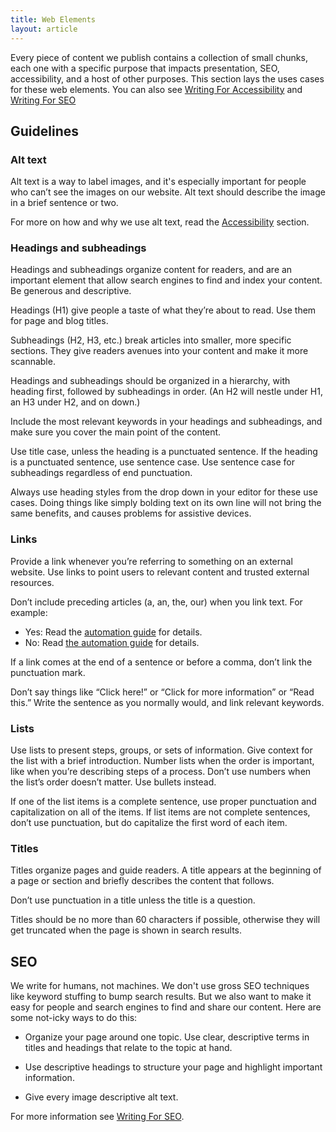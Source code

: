 ```yaml
---
title: Web Elements
layout: article
---
```


Every piece of content we publish contains a collection of small chunks, each one with a specific purpose that impacts presentation, SEO, accessibility, and a host of other purposes. This section lays the uses cases for these web elements. You can also see [Writing For Accessibility](/12-writing-for-accessibility.html.md) and [Writing For SEO](/13-writing-for-seo.html.md)

## Guidelines

### Alt text

Alt text is a way to label images, and it's especially important for people who can’t see the images on our website. Alt text should describe the image in a brief sentence or two.

For more on how and why we use alt text, read the [Accessibility](/12-writing-for-accessibility.html.md) section.

### Headings and subheadings

Headings and subheadings organize content for readers, and are an important element that allow search engines to find and index your content. Be generous and descriptive.

Headings (H1) give people a taste of what they’re about to read. Use them for page and blog titles.

Subheadings (H2, H3, etc.) break articles into smaller, more specific sections. They give readers avenues into your content and make it more scannable.

Headings and subheadings should be organized in a hierarchy, with heading first, followed by subheadings in order. (An H2 will nestle under H1, an H3 under H2, and on down.)

Include the most relevant keywords in your headings and subheadings, and make sure you cover the main point of the content.

Use title case, unless the heading is a punctuated sentence. If the heading is a punctuated sentence, use sentence case. Use sentence case for subheadings regardless of end punctuation.

Always use heading styles from the drop down in your editor for these use cases. Doing things like simply bolding text on its own line will not bring the same benefits, and causes problems for assistive devices.

### Links

Provide a link whenever you’re referring to something on an external website. Use links to point users to relevant content and trusted external resources.

Don’t include preceding articles (a, an, the, our) when you link text. For example:

- Yes: Read the [automation guide](#) for details.
- No: Read [the automation guide](#) for details.

If a link comes at the end of a sentence or before a comma, don’t link the punctuation mark.

Don’t say things like “Click here!” or “Click for more information” or “Read this.” Write the sentence as you normally would, and link relevant keywords.

### Lists

Use lists to present steps, groups, or sets of information. Give context for the list with a brief introduction. Number lists when the order is important, like when you’re describing steps of a process. Don’t use numbers when the list’s order doesn’t matter. Use bullets instead.  

If one of the list items is a complete sentence, use proper punctuation and capitalization on all of the items. If list items are not complete sentences, don’t use punctuation, but do capitalize the first word of each item.

### Titles

Titles organize pages and guide readers. A title appears at the beginning of a page or section and briefly describes the content that follows.

Don’t use punctuation in a title unless the title is a question.

Titles should be no more than 60 characters if possible, otherwise they will get truncated when the page is shown in search results.

## SEO

We write for humans, not machines. We don't use gross SEO techniques like keyword stuffing to bump search results. But we also want to make it easy for people and search engines to find and share our content. Here are some not-icky ways to do this:

* Organize your page around one topic. Use clear, descriptive terms in titles and headings that relate to the topic at hand.

* Use descriptive headings to structure your page and highlight important information.

* Give every image descriptive alt text.

For more information see [Writing For SEO](/19-writing-for-seo.html.md).
